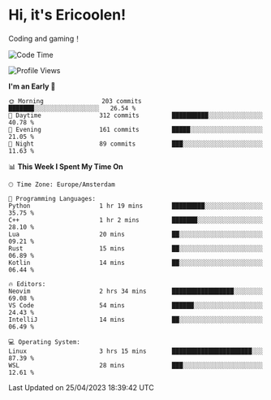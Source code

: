 # Hi, it's Ericoolen!
Coding and gaming！

<!--START_SECTION:waka-->
![Code Time](http://img.shields.io/badge/Code%20Time-754%20hrs%2012%20mins-blue)

![Profile Views](http://img.shields.io/badge/Profile%20Views-0-blue)

**I'm an Early 🐤** 

```text
🌞 Morning                203 commits         ███████░░░░░░░░░░░░░░░░░░   26.54 % 
🌆 Daytime                312 commits         ██████████░░░░░░░░░░░░░░░   40.78 % 
🌃 Evening                161 commits         █████░░░░░░░░░░░░░░░░░░░░   21.05 % 
🌙 Night                  89 commits          ███░░░░░░░░░░░░░░░░░░░░░░   11.63 % 
```


📊 **This Week I Spent My Time On** 

```text
🕑︎ Time Zone: Europe/Amsterdam

💬 Programming Languages: 
Python                   1 hr 19 mins        █████████░░░░░░░░░░░░░░░░   35.75 % 
C++                      1 hr 2 mins         ███████░░░░░░░░░░░░░░░░░░   28.10 % 
Lua                      20 mins             ██░░░░░░░░░░░░░░░░░░░░░░░   09.21 % 
Rust                     15 mins             ██░░░░░░░░░░░░░░░░░░░░░░░   06.89 % 
Kotlin                   14 mins             ██░░░░░░░░░░░░░░░░░░░░░░░   06.44 % 

🔥 Editors: 
Neovim                   2 hrs 34 mins       █████████████████░░░░░░░░   69.08 % 
VS Code                  54 mins             ██████░░░░░░░░░░░░░░░░░░░   24.43 % 
IntelliJ                 14 mins             ██░░░░░░░░░░░░░░░░░░░░░░░   06.49 % 

💻 Operating System: 
Linux                    3 hrs 15 mins       ██████████████████████░░░   87.39 % 
WSL                      28 mins             ███░░░░░░░░░░░░░░░░░░░░░░   12.61 % 
```


 Last Updated on 25/04/2023 18:39:42 UTC
<!--END_SECTION:waka-->

